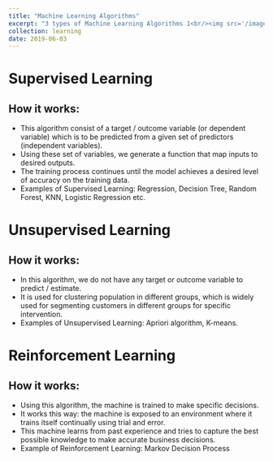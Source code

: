 ```yaml
---
title: "Machine Learning Algorithms"
excerpt: "3 types of Machine Learning Algorithms 1<br/><img src='/images/3-ml-algos.png'>"
collection: learning
date: 2019-06-03
---
```


Supervised Learning
======
How it works:
----
- This algorithm consist of a target / outcome variable (or dependent variable) which is to be predicted from a given set of predictors
 (independent variables).
- Using these set of variables, we generate a function that map inputs to desired outputs.
- The training process continues until the model achieves a desired level of accuracy on the training data.
- Examples of Supervised Learning: Regression, Decision Tree, Random Forest, KNN, Logistic Regression etc.


Unsupervised Learning
=======
How it works:
----
- In this algorithm, we do not have any target or outcome variable to predict / estimate.
- It is used for clustering population in different groups, which is widely used for segmenting customers in different groups for specific intervention.
- Examples of Unsupervised Learning: Apriori algorithm, K-means.


Reinforcement Learning
======
How it works:
----
- Using this algorithm, the machine is trained to make specific decisions.
- It works this way: the machine is exposed to an environment where it trains itself continually using trial and error.
- This machine learns from past experience and tries to capture the best possible knowledge to make accurate business decisions.
- Example of Reinforcement Learning: Markov Decision Process

